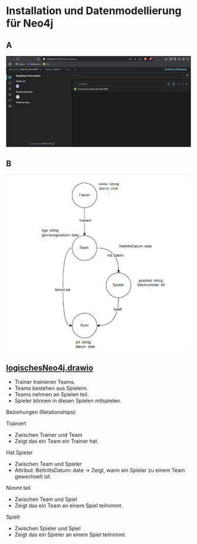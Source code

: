 # Installation und Datenmodellierung für Neo4j

## A
![image](./Bilder/Bild-2.png)

## B
![image](./Bilder/Bild-1.png)

## [logischesNeo4j.drawio](logischesNeo4j.drawio)
- Trainer trainieren Teams.
- Teams bestehen aus Spielern.
- Teams nehmen an Spielen teil.
- Spieler können in diesen Spielen mitspielen.

Beziehungen (Relationships):

Trainiert
- Zwischen Trainer und Team
- Zeigt das ein Team ein Trainer hat.

Hat Spieler
- Zwischen Team und Spieler
- Attribut: BeitrittsDatum: date -> Zeigt, wann ein Spieler zu einem Team gewechselt ist.

Nimmt teil
- Zwischen Team und Spiel
- Zeigt das ein Team an einem Spiel teilnimmt.

Spielt
- Zwischen Spieler und Spiel
- Zeigt das ein Spieler an einem Spiel teilnimmt.